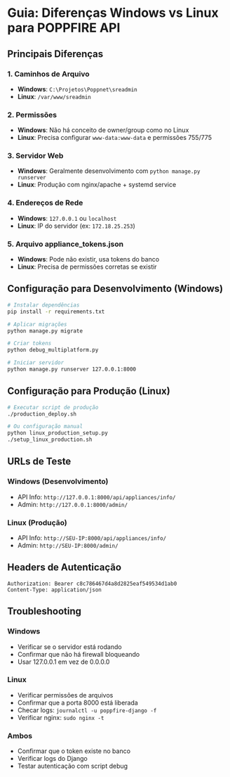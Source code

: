 # Guia: Diferenças Windows vs Linux para POPPFIRE API

## Principais Diferenças

### 1. Caminhos de Arquivo
- **Windows**: `C:\Projetos\Poppnet\sreadmin`
- **Linux**: `/var/www/sreadmin`

### 2. Permissões
- **Windows**: Não há conceito de owner/group como no Linux
- **Linux**: Precisa configurar `www-data:www-data` e permissões 755/775

### 3. Servidor Web
- **Windows**: Geralmente desenvolvimento com `python manage.py runserver`
- **Linux**: Produção com nginx/apache + systemd service

### 4. Endereços de Rede
- **Windows**: `127.0.0.1` ou `localhost`
- **Linux**: IP do servidor (ex: `172.18.25.253`)

### 5. Arquivo appliance_tokens.json
- **Windows**: Pode não existir, usa tokens do banco
- **Linux**: Precisa de permissões corretas se existir

## Configuração para Desenvolvimento (Windows)

```bash
# Instalar dependências
pip install -r requirements.txt

# Aplicar migrações
python manage.py migrate

# Criar tokens
python debug_multiplatform.py

# Iniciar servidor
python manage.py runserver 127.0.0.1:8000
```

## Configuração para Produção (Linux)

```bash
# Executar script de produção
./production_deploy.sh

# Ou configuração manual
python linux_production_setup.py
./setup_linux_production.sh
```

## URLs de Teste

### Windows (Desenvolvimento)
- API Info: `http://127.0.0.1:8000/api/appliances/info/`
- Admin: `http://127.0.0.1:8000/admin/`

### Linux (Produção)
- API Info: `http://SEU-IP:8000/api/appliances/info/`
- Admin: `http://SEU-IP:8000/admin/`

## Headers de Autenticação

```
Authorization: Bearer c8c786467d4a8d2825eaf549534d1ab0
Content-Type: application/json
```

## Troubleshooting

### Windows
- Verificar se o servidor está rodando
- Confirmar que não há firewall bloqueando
- Usar 127.0.0.1 em vez de 0.0.0.0

### Linux
- Verificar permissões de arquivos
- Confirmar que a porta 8000 está liberada
- Checar logs: `journalctl -u poppfire-django -f`
- Verificar nginx: `sudo nginx -t`

### Ambos
- Confirmar que o token existe no banco
- Verificar logs do Django
- Testar autenticação com script debug
